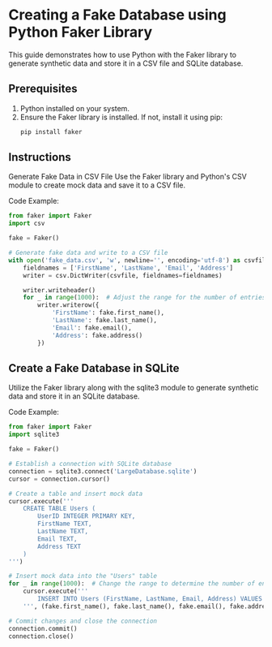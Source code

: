 # Creating a Fake Database using Python Faker Library

This guide demonstrates how to use Python with the Faker library to generate synthetic data and store it in a CSV file and SQLite database.


## Prerequisites
1. Python installed on your system.
2. Ensure the Faker library is installed. If not, install it using pip:
    ```sh
    pip install faker
    ```


## Instructions
Generate Fake Data in CSV File
Use the Faker library and Python's CSV module to create mock data and save it to a CSV file.

Code Example:
```py
from faker import Faker
import csv

fake = Faker()

# Generate fake data and write to a CSV file
with open('fake_data.csv', 'w', newline='', encoding='utf-8') as csvfile:
    fieldnames = ['FirstName', 'LastName', 'Email', 'Address']
    writer = csv.DictWriter(csvfile, fieldnames=fieldnames)

    writer.writeheader()
    for _ in range(1000):  # Adjust the range for the number of entries
        writer.writerow({
            'FirstName': fake.first_name(),
            'LastName': fake.last_name(),
            'Email': fake.email(),
            'Address': fake.address()
        })
```

## Create a Fake Database in SQLite
Utilize the Faker library along with the sqlite3 module to generate synthetic data and store it in an SQLite database.

Code Example:

```py
from faker import Faker
import sqlite3

fake = Faker()

# Establish a connection with SQLite database
connection = sqlite3.connect('LargeDatabase.sqlite')
cursor = connection.cursor()

# Create a table and insert mock data
cursor.execute('''
    CREATE TABLE Users (
        UserID INTEGER PRIMARY KEY,
        FirstName TEXT,
        LastName TEXT,
        Email TEXT,
        Address TEXT
    )
''')

# Insert mock data into the "Users" table
for _ in range(1000):  # Change the range to determine the number of entries
    cursor.execute('''
        INSERT INTO Users (FirstName, LastName, Email, Address) VALUES (?, ?, ?, ?)
    ''', (fake.first_name(), fake.last_name(), fake.email(), fake.address()))

# Commit changes and close the connection
connection.commit()
connection.close()
```